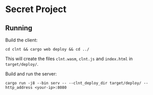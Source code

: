 # Secret Project

## Running
Build the client:
```
cd clnt && cargo web deploy && cd ../
```
This will create the files `clnt.wasm`, `clnt.js` and `index.html` in `target/deploy/`.

Build and run the server:
```
cargo run -j8 --bin serv -- --clnt_deploy_dir target/deploy/ --http_address <your-ip>:8080
```
